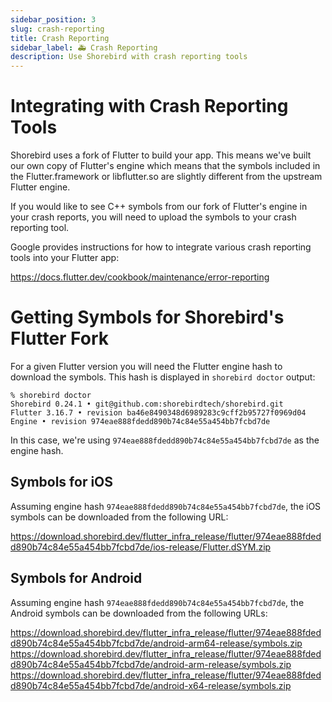 ```yaml
---
sidebar_position: 3
slug: crash-reporting
title: Crash Reporting
sidebar_label: 🚑 Crash Reporting
description: Use Shorebird with crash reporting tools
---
```


# Integrating with Crash Reporting Tools

Shorebird uses a fork of Flutter to build your app.  This means we've built
our own copy of Flutter's engine which means that the symbols included in
the Flutter.framework or libflutter.so are slightly different from the
upstream Flutter engine.

If you would like to see C++ symbols from our fork of Flutter's engine in your crash reports, you will need to
upload the symbols to your crash reporting tool.

Google provides instructions for how to integrate various crash reporting
tools into your Flutter app:

https://docs.flutter.dev/cookbook/maintenance/error-reporting

# Getting Symbols for Shorebird's Flutter Fork

For a given Flutter version you will need the Flutter engine hash
to download the symbols.  This hash is displayed in `shorebird doctor`
output:
```
% shorebird doctor
Shorebird 0.24.1 • git@github.com:shorebirdtech/shorebird.git
Flutter 3.16.7 • revision ba46e8490348d6989283c9cff2b95727f0969d04
Engine • revision 974eae888fdedd890b74c84e55a454bb7fcbd7de
```

In this case, we're using `974eae888fdedd890b74c84e55a454bb7fcbd7de` as the
engine hash.

## Symbols for iOS

Assuming engine hash `974eae888fdedd890b74c84e55a454bb7fcbd7de`, the iOS symbols can be downloaded from the following URL:

https://download.shorebird.dev/flutter_infra_release/flutter/974eae888fdedd890b74c84e55a454bb7fcbd7de/ios-release/Flutter.dSYM.zip

## Symbols for Android

Assuming engine hash `974eae888fdedd890b74c84e55a454bb7fcbd7de`, the Android symbols can be downloaded from the following URLs:

https://download.shorebird.dev/flutter_infra_release/flutter/974eae888fdedd890b74c84e55a454bb7fcbd7de/android-arm64-release/symbols.zip
https://download.shorebird.dev/flutter_infra_release/flutter/974eae888fdedd890b74c84e55a454bb7fcbd7de/android-arm-release/symbols.zip
https://download.shorebird.dev/flutter_infra_release/flutter/974eae888fdedd890b74c84e55a454bb7fcbd7de/android-x64-release/symbols.zip
